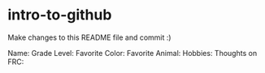 # intro-to-github
Make changes to this README file and commit :)

Name:
Grade Level:
Favorite Color:
Favorite Animal: 
Hobbies:
Thoughts on FRC:
